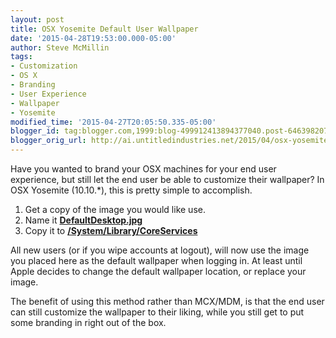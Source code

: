 ```yaml
---
layout: post
title: OSX Yosemite Default User Wallpaper
date: '2015-04-28T19:53:00.000-05:00'
author: Steve McMillin
tags:
- Customization
- OS X
- Branding
- User Experience
- Wallpaper
- Yosemite
modified_time: '2015-04-27T20:05:50.335-05:00'
blogger_id: tag:blogger.com,1999:blog-499912413894377040.post-6463982074223833229
blogger_orig_url: http://ai.untitledindustries.net/2015/04/osx-yosemite-default-user-wallpaper.html
---
```


Have you wanted to brand your OSX machines for your end user experience, but still let the end user be able to customize their wallpaper? In OSX Yosemite (10.10.*), this is pretty simple to accomplish.
<!--more-->
1.  Get a copy of the image you would like use.
2.  Name it **<u>DefaultDesktop.jpg</u>**
3.  Copy it to **<u>/System/Library/CoreServices</u>**

All new users (or if you wipe accounts at logout), will now use the image you placed here as the default wallpaper when logging in. At least until Apple decides to change the default wallpaper location, or replace your image.

The benefit of using this method rather than MCX/MDM, is that the end user can still customize the wallpaper to their liking, while you still get to put some branding in right out of the box.